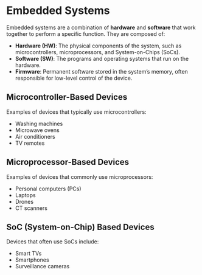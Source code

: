 # Embedded Systems

Embedded systems are a combination of **hardware** and **software** that work together to perform a specific function. They are composed of:

- **Hardware (HW)**: The physical components of the system, such as microcontrollers, microprocessors, and System-on-Chips (SoCs).
- **Software (SW)**: The programs and operating systems that run on the hardware.
- **Firmware**: Permanent software stored in the system’s memory, often responsible for low-level control of the device.

## Microcontroller-Based Devices

Examples of devices that typically use microcontrollers:

- Washing machines  
- Microwave ovens  
- Air conditioners  
- TV remotes

## Microprocessor-Based Devices

Examples of devices that commonly use microprocessors:

- Personal computers (PCs)  
- Laptops  
- Drones  
- CT scanners

## SoC (System-on-Chip) Based Devices

Devices that often use SoCs include:

- Smart TVs  
- Smartphones  
- Surveillance cameras
